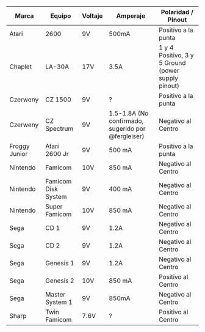 | Marca  | Equipo | Voltaje | Amperaje | Polaridad / Pinout |
| ------------- | ------------- | ------------- | ------------- | ------------- |
| Atari  | 2600  | 9V | 500mA  | Positivo a la punta  |
| Chaplet  | LA-30A  | 17V | 3.5A  | 1 y 4 Positivo, 3 y 5 Ground (power supply pinout)  |
| Czerweny  | CZ 1500  | 9V | ?  | Positivo a la punta  |
| Czerweny  | CZ Spectrum  | 9V | 1.5-1.8A (No confirmado, sugerido por @fergleiser)  | Negativo al Centro  |
| Froggy Junior | Atari 2600 Jr  | 9V | 500 mA  | Positivo a la punta  |
| Nintendo  | Famicom  | 10V  | 850 mA  | Negativo al Centro  |
| Nintendo  | Famicom  Disk System | 9V  | 400 mA  | Negativo al Centro  |
| Nintendo  | Super Famicom | 10V  | 850 mA  | Negativo al Centro  |
| Sega  | CD 1  | 9V  | 1.2A  | Negativo al Centro  |
| Sega  | CD 2  | 9V  | 1.2A  | Negativo al Centro  |
| Sega  | Genesis 1  | 9V  | 1.2A  | Negativo al Centro  |
| Sega  | Genesis 2  | 10V  | 850 mA  | Positivo al Centro  |
| Sega  | Master System 1  | 9V  | 850mA  | Negativo al Centro  |
| Sharp  | Twin Famicom  | 7.6V  | ?  | Positivo al Centro  |
